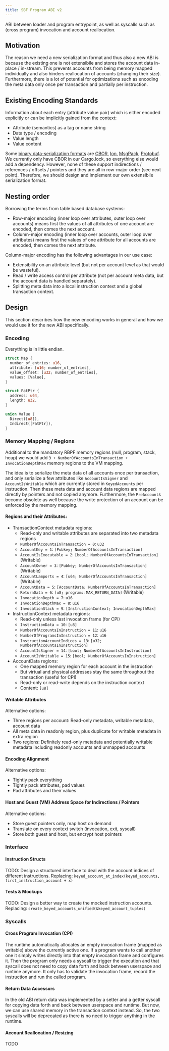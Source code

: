 ```yaml
---
title: SBF Program ABI v2
---
```


ABI between loader and program entrypoint, as well as syscalls such as (cross program) invocation and account reallocation.

## Motivation
The reason we need a new serialization format and thus also a new ABI is because the existing one is not extensibile and stores the account data in-place / in-stream. This prevents accounts from being memory mapped individually and also hinders reallocation of accounts (changing their size). Furthermore, there is a lot of potential for optimizations such as encoding the meta data only once per transaction and partially per instruction.

## Existing Encoding Standards
Information about each entry (attribute value pair) which is either encoded explicitly or can be implicitly gained from the context:
- Attribute (semantics) as a tag or name string
- Data type / encoding
- Value length
- Value content

Some [binary data-serialization formats](https://en.wikipedia.org/wiki/Comparison_of_data-serialization_formats#Comparison_of_binary_formats) are [CBOR](https://cbor.io), [Ion](https://amzn.github.io/ion-docs/), [MsgPack](https://msgpack.org), [Protobuf](https://github.com/protocolbuffers/protobuf).
We currently only have CBOR in our Cargo.lock, so everything else would add a dependency.
However, none of these support indirections / references / offsets / pointers and they are all in row-major order (see next point). Therefore, we should design and implement our own extensibile serialization format.

## Nesting order
Borrowing the terms from table based database systems:
- Row-major encoding (inner loop over attributes, outer loop over accounts) means first the values of all attributes of one account are encoded, then comes the next account.
- Column-major encoding (inner loop over accounts, outer loop over attributes) means first the values of one attribute for all accounts are encoded, then comes the next attribute.

Column-major encoding has the following advantages in our use case:
- Extensibility on an attribute level (but not per account level as that would be wasteful).
- Read / write access control per attribute (not per account meta data, but the account data is handled separately).
- Splitting meta data into a local instruction context and a global transaction context.

## Design
This section describes how the new encoding works in general and how we would use it for the new ABI specifically.

### Encoding
Everything is in little endian.

```Rust
struct Map {
  number_of_entries: u16,
  attribute: [u16; number_of_entries],
  value_offset: [u32; number_of_entries],
  values: [Value],
}

struct FatPtr {
  address: u64,
  length: u32,
}

union Value {
  Direct([u8]),
  Indirect([FatPtr]),
}
```

### Memory Mapping / Regions
Additional to the mandatory RBPF memory regions (null, program, stack, heap) we would add `3 + NumberOfAccountsInTransaction + InvocationDepthMax` memory regions to the VM mapping.

The idea is to serialize the meta data of all accounts once per transaction, and only serialize a few attributes like `AccountIsSigner` and `AccountIsWritable` which are currently stored in `KeyedAccounts` per instruction. Then these meta data and account data regions are mapped directly by pointers and not copied anymore. Furthermore, the `PreAccount`s become obsolete as well because the write protection of an account can be enforced by the memory mapping.

#### Regions and their Attributes:
- TransactionContext metadata regions:
  - Read-only and writable attributes are separated into two metadata regions
  - `NumberOfAccountsInTransaction = 0`: `u32`
  - `AccountKey = 1`: `[Pubkey; NumberOfAccountsInTransaction]`
  - `AccountIsExecutable = 2`: `[bool; NumberOfAccountsInTransaction]` (Writable)
  - `AccountOwner = 3`: `[Pubkey; NumberOfAccountsInTransaction]` (Writable)
  - `AccountLamports = 4`: `[u64; NumberOfAccountsInTransaction]` (Writable)
  - `AccountData = 5`: `[AccountData; NumberOfAccountsInTransaction]`
  - `ReturnData = 6`: `[u8; program::MAX_RETURN_DATA]` (Writable)
  - `InvocationDepth = 7`: `u16`
  - `InvocationDepthMax = 8`: `u16`
  - `InvocationStack = 9`: `[InstructionContext; InvocationDepthMax]`
- InstructionContext metadata regions:
  - Read-only unless last invocation frame (for CPI)
  - `InstructionData = 10`: `[u8]`
  - `NumberOfAccountsInInstruction = 11`: `u16`
  - `NumberOfProgramsInInstruction = 12`: `u16`
  - `InstructionAccountIndices = 13`: `[u32; NumberOfAccountsInInstruction]`
  - `AccountIsSigner = 14`: `[bool; NumberOfAccountsInInstruction]`
  - `AccountIsWritable = 15`: `[bool; NumberOfAccountsInInstruction]`
- AccountData regions:
  - One mapped memory region for each account in the instruction
  - But virtual and physical addresses stay the same throughout the transaction (useful for CPI)
  - Read-only or read-write depends on the instruction context
  - Content: `[u8]`

#### Writable Attributes
Alternative options:
- Three regions per account: Read-only metadata, writable metadata, account data
- All meta data in readonly region, plus duplicate for writable metadata in extra region
- Two regions: Definitely read-only metadata and potentially writable metadata including readonly accounts and unmapped accounts

#### Encoding Alignment
Alternative options:
- Tightly pack everything
- Tightly pack attributes, pad values
- Pad attributes and their values

#### Host and Guest (VM) Address Space for Indirections / Pointers
Alternative options:
- Store guest pointers only, map host on demand
- Translate on every context switch (invocation, exit, syscall)
- Store both guest and host, but encrypt host pointers

### Interface

#### Instruction Structs
TODO: Design a structured interface to deal with the account indices of different instructions.
Replacing: `keyed_account_at_index(keyed_accounts, first_instruction_account + x)`

#### Tests & Mockups
TODO: Design a better way to create the mocked instruction accounts.
Replacing: `create_keyed_accounts_unified(&keyed_account_tuples)`

### Syscalls

#### Cross Program Invocation (CPI)
The runtime automatically allocates an empty invocation frame (mapped as writable) above the currently active one. If a program wants to call another one it simply writes directly into that empty invocation frame and configures it. Then the program only needs a syscall to trigger the execution and that syscall does not need to copy data forth and back between userspace and runtime anymore. It only has to validate the invocation frame, record the instruction and run the called program.

#### Return Data Accessors
In the old ABI return data was implemented by a setter and a getter syscall for copying data forth and back between userspace and runtime. But now, we can use shared memory in the transaction context instead. So, the two syscalls will be deprecated as there is no need to trigger anything in the runtime.

#### Account Reallocation / Resizing
TODO
